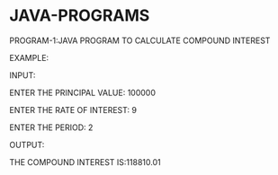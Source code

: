 # JAVA-PROGRAMS



PROGRAM-1:JAVA PROGRAM TO CALCULATE COMPOUND INTEREST


EXAMPLE:


INPUT:

ENTER THE PRINCIPAL VALUE:
100000

ENTER THE RATE OF INTEREST:
9

ENTER THE PERIOD:
2

OUTPUT:

THE COMPOUND INTEREST IS:118810.01

